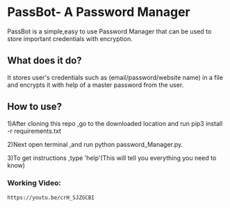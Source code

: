 # PassBot- A Password Manager
 PassBot is a simple,easy to use Password Manager that can be used to store important credentials with encryption.
## What does it do?
 It stores user's credentials such as (email/password/website name) in a file and encrypts it with help of a master password from the user.
## How to use?
  1)After cloning this repo ,go to the downloaded location and run pip3 install -r requirements.txt
  
  2)Next open terminal ,and run python password_Manager.py.
  
  3)To get instructions ,type 'help'(This will tell you everything you need to know) 
### Working Video:
    https://youtu.be/crH_SJZGCBI
